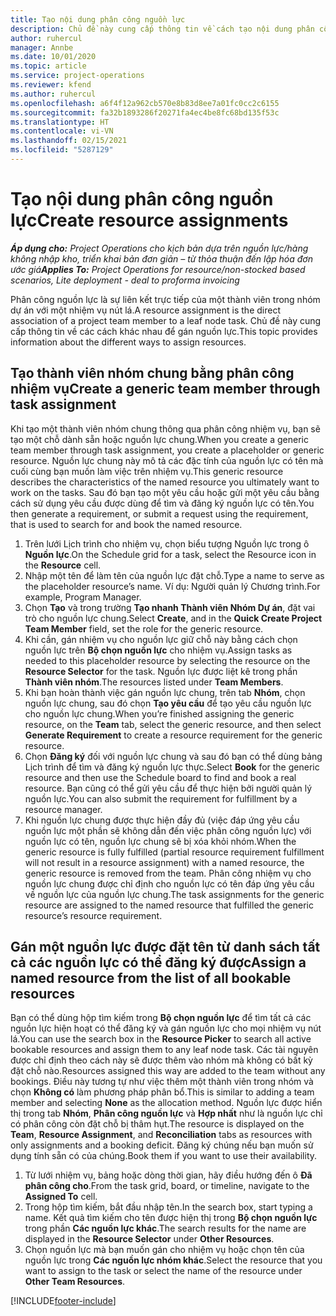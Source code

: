 ```yaml
---
title: Tạo nội dung phân công nguồn lực
description: Chủ đề này cung cấp thông tin về cách tạo nội dung phân công nguồn lực chung và có tên.
author: ruhercul
manager: Annbe
ms.date: 10/01/2020
ms.topic: article
ms.service: project-operations
ms.reviewer: kfend
ms.author: ruhercul
ms.openlocfilehash: a6f4f12a962cb570e8b83d8ee7a01fc0cc2c6155
ms.sourcegitcommit: fa32b1893286f20271fa4ec4be8fc68bd135f53c
ms.translationtype: HT
ms.contentlocale: vi-VN
ms.lasthandoff: 02/15/2021
ms.locfileid: "5287129"
---
```

# <a name="create-resource-assignments"></a><span data-ttu-id="9c813-103">Tạo nội dung phân công nguồn lực</span><span class="sxs-lookup"><span data-stu-id="9c813-103">Create resource assignments</span></span>

<span data-ttu-id="9c813-104">_**Áp dụng cho:** Project Operations cho kịch bản dựa trên nguồn lực/hàng không nhập kho, triển khai bản đơn giản – từ thỏa thuận đến lập hóa đơn ước giá_</span><span class="sxs-lookup"><span data-stu-id="9c813-104">_**Applies To:** Project Operations for resource/non-stocked based scenarios, Lite deployment - deal to proforma invoicing_</span></span>


<span data-ttu-id="9c813-105">Phân công nguồn lực là sự liên kết trực tiếp của một thành viên trong nhóm dự án với một nhiệm vụ nút lá.</span><span class="sxs-lookup"><span data-stu-id="9c813-105">A resource assignment is the direct association of a project team member to a leaf node task.</span></span> <span data-ttu-id="9c813-106">Chủ đề này cung cấp thông tin về các cách khác nhau để gán nguồn lực.</span><span class="sxs-lookup"><span data-stu-id="9c813-106">This topic provides information about the different ways to assign resources.</span></span>

## <a name="create-a-generic-team-member-through-task-assignment"></a><span data-ttu-id="9c813-107">Tạo thành viên nhóm chung bằng phân công nhiệm vụ</span><span class="sxs-lookup"><span data-stu-id="9c813-107">Create a generic team member through task assignment</span></span>


<span data-ttu-id="9c813-108">Khi tạo một thành viên nhóm chung thông qua phân công nhiệm vụ, bạn sẽ tạo một chỗ dành sẵn hoặc nguồn lực chung.</span><span class="sxs-lookup"><span data-stu-id="9c813-108">When you create a generic team member through task assignment, you create a placeholder or generic resource.</span></span> <span data-ttu-id="9c813-109">Nguồn lực chung này mô tả các đặc tính của nguồn lực có tên mà cuối cùng bạn muốn làm việc trên nhiệm vụ.</span><span class="sxs-lookup"><span data-stu-id="9c813-109">This generic resource describes the characteristics of the named resource you ultimately want to work on the tasks.</span></span> <span data-ttu-id="9c813-110">Sau đó bạn tạo một yêu cầu hoặc gửi một yêu cầu bằng cách sử dụng yêu cầu được dùng để tìm và đăng ký nguồn lực có tên.</span><span class="sxs-lookup"><span data-stu-id="9c813-110">You then generate a requirement, or submit a request using the requirement, that is used to search for and book the named resource.</span></span>

1. <span data-ttu-id="9c813-111">Trên lưới Lịch trình cho nhiệm vụ, chọn biểu tượng Nguồn lực trong ô **Nguồn lực**.</span><span class="sxs-lookup"><span data-stu-id="9c813-111">On the Schedule grid for a task, select the Resource icon in the **Resource** cell.</span></span>
2. <span data-ttu-id="9c813-112">Nhập một tên để làm tên của nguồn lực đặt chỗ.</span><span class="sxs-lookup"><span data-stu-id="9c813-112">Type a name to serve as the placeholder resource’s name.</span></span> <span data-ttu-id="9c813-113">Ví dụ: Người quản lý Chương trình.</span><span class="sxs-lookup"><span data-stu-id="9c813-113">For example, Program Manager.</span></span>
3. <span data-ttu-id="9c813-114">Chọn **Tạo** và trong trường **Tạo nhanh Thành viên Nhóm Dự án**, đặt vai trò cho nguồn lực chung.</span><span class="sxs-lookup"><span data-stu-id="9c813-114">Select **Create**, and in the **Quick Create Project Team Member** field, set the role for the generic resource.</span></span>
4. <span data-ttu-id="9c813-115">Khi cần, gán nhiệm vụ cho nguồn lực giữ chỗ này bằng cách chọn nguồn lực trên **Bộ chọn nguồn lực** cho nhiệm vụ.</span><span class="sxs-lookup"><span data-stu-id="9c813-115">Assign tasks as needed to this placeholder resource by selecting the resource on the **Resource Selector** for the task.</span></span> <span data-ttu-id="9c813-116">Nguồn lực được liệt kê trong phần **Thành viên nhóm**.</span><span class="sxs-lookup"><span data-stu-id="9c813-116">The resources listed under **Team Members**.</span></span>
5. <span data-ttu-id="9c813-117">Khi bạn hoàn thành việc gán nguồn lực chung, trên tab **Nhóm**, chọn nguồn lực chung, sau đó chọn **Tạo yêu cầu** để tạo yêu cầu nguồn lực cho nguồn lực chung.</span><span class="sxs-lookup"><span data-stu-id="9c813-117">When you’re finished assigning the generic resource, on the **Team** tab, select the generic resource, and then select **Generate Requirement** to create a resource requirement for the generic resource.</span></span>
6. <span data-ttu-id="9c813-118">Chọn **Đăng ký** đối với nguồn lực chung và sau đó bạn có thể dùng bảng Lịch trình để tìm và đăng ký nguồn lực thực.</span><span class="sxs-lookup"><span data-stu-id="9c813-118">Select **Book** for the generic resource and then use the Schedule board to find and book a real resource.</span></span> <span data-ttu-id="9c813-119">Bạn cũng có thể gửi yêu cầu để thực hiện bởi người quản lý nguồn lực.</span><span class="sxs-lookup"><span data-stu-id="9c813-119">You can also submit the requirement for fulfillment by a resource manager.</span></span>
7. <span data-ttu-id="9c813-120">Khi nguồn lực chung được thực hiện đầy đủ (việc đáp ứng yêu cầu nguồn lực một phần sẽ không dẫn đến việc phân công nguồn lực) với nguồn lực có tên, nguồn lực chung sẽ bị xóa khỏi nhóm.</span><span class="sxs-lookup"><span data-stu-id="9c813-120">When the generic resource is fully fulfilled (partial resource requirement fulfillment will not result in a resource assignment) with a named resource, the generic resource is removed from the team.</span></span> <span data-ttu-id="9c813-121">Phân công nhiệm vụ cho nguồn lực chung được chỉ định cho nguồn lực có tên đáp ứng yêu cầu về nguồn lực của nguồn lực chung.</span><span class="sxs-lookup"><span data-stu-id="9c813-121">The task assignments for the generic resource are assigned to the named resource that fulfilled the generic resource’s resource requirement.</span></span>

## <a name="assign-a-named-resource-from-the-list-of-all-bookable-resources"></a><span data-ttu-id="9c813-122">Gán một nguồn lực được đặt tên từ danh sách tất cả các nguồn lực có thể đăng ký được</span><span class="sxs-lookup"><span data-stu-id="9c813-122">Assign a named resource from the list of all bookable resources</span></span>

<span data-ttu-id="9c813-123">Bạn có thể dùng hộp tìm kiếm trong **Bộ chọn nguồn lực** để tìm tất cả các nguồn lực hiện hoạt có thể đăng ký và gán nguồn lực cho mọi nhiệm vụ nút lá.</span><span class="sxs-lookup"><span data-stu-id="9c813-123">You can use the search box in the **Resource Picker** to search all active bookable resources and assign them to any leaf node task.</span></span> <span data-ttu-id="9c813-124">Các tài nguyên được chỉ định theo cách này sẽ được thêm vào nhóm mà không có bất kỳ đặt chỗ nào.</span><span class="sxs-lookup"><span data-stu-id="9c813-124">Resources assigned this way are added to the team without any bookings.</span></span> <span data-ttu-id="9c813-125">Điều này tương tự như việc thêm một thành viên trong nhóm và chọn **Không có** làm phương pháp phân bổ.</span><span class="sxs-lookup"><span data-stu-id="9c813-125">This is similar to adding a team member and selecting **None** as the allocation method.</span></span> <span data-ttu-id="9c813-126">Nguồn lực được hiển thị trong tab **Nhóm**, **Phân công nguồn lực** và **Hợp nhất** như là nguồn lực chỉ có phân công còn đặt chỗ bị thâm hụt.</span><span class="sxs-lookup"><span data-stu-id="9c813-126">The resource is displayed on the **Team**, **Resource Assignment**, and **Reconciliation** tabs as resources with only assignments and a booking deficit.</span></span> <span data-ttu-id="9c813-127">Đăng ký chúng nếu bạn muốn sử dụng tính sẵn có của chúng.</span><span class="sxs-lookup"><span data-stu-id="9c813-127">Book them if you want to use their availability.</span></span>

1. <span data-ttu-id="9c813-128">Từ lưới nhiệm vụ, bảng hoặc dòng thời gian, hãy điều hướng đến ô **Đã phân công cho**.</span><span class="sxs-lookup"><span data-stu-id="9c813-128">From the task grid, board, or timeline, navigate to the **Assigned To** cell.</span></span>
2. <span data-ttu-id="9c813-129">Trong hộp tìm kiếm, bắt đầu nhập tên.</span><span class="sxs-lookup"><span data-stu-id="9c813-129">In the search box, start typing a name.</span></span> <span data-ttu-id="9c813-130">Kết quả tìm kiếm cho tên được hiện thị trong **Bộ chọn nguồn lực** trong phần **Các nguồn lực khác**.</span><span class="sxs-lookup"><span data-stu-id="9c813-130">The search results for the name are displayed in the **Resource Selector** under **Other Resources**.</span></span>
3. <span data-ttu-id="9c813-131">Chọn nguồn lực mà bạn muốn gán cho nhiệm vụ hoặc chọn tên của nguồn lực trong **Các nguồn lực nhóm khác**.</span><span class="sxs-lookup"><span data-stu-id="9c813-131">Select the resource that you want to assign to the task or select the name of the resource under **Other Team Resources**.</span></span>


[!INCLUDE[footer-include](../includes/footer-banner.md)]